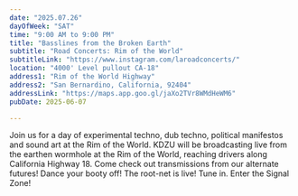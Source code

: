 ```yaml
---
date: "2025.07.26"
dayOfWeek: "SAT"
time: "9:00 AM to 9:00 PM"
title: "Basslines from the Broken Earth"
subtitle: "Road Concerts: Rim of the World"
subtitleLink: "https://www.instagram.com/laroadconcerts/"
location: "4000' Level pullout CA-18"
address1: "Rim of the World Highway"
address2: "San Bernardino, California, 92404"
addressLink: "https://maps.app.goo.gl/jaXo2TVr8WMdHeWM6"
pubDate: 2025-06-07

---
```


Join us for a day of experimental techno, dub techno, political manifestos and sound art at the Rim of the World. KDZU will be broadcasting live from the earthen wormhole at the Rim of the World, reaching drivers along California Highway 18. Come check out transmissions from our alternate futures! Dance your booty off! The root-net is live! Tune in. Enter the Signal Zone!

